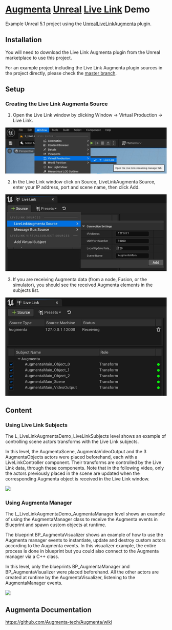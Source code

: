 # [Augmenta](https://www.augmenta-tech.com) [Unreal](https://www.unrealengine.com) [Live Link](https://docs.unrealengine.com/5.1/en-US/live-link-in-unreal-engine/) Demo

Example Unreal 5.1 project using the [UnrealLiveLinkAugmenta](https://github.com/Augmenta-tech/UnrealLiveLinkAugmenta) plugin.

## Installation

You will need to download the Live Link Augmenta plugin from the Unreal marketplace to use this project.

For an example project including the Live Link Augmenta plugin sources in the project directly, please check the [master branch](https://github.com/Augmenta-tech/UnrealLiveLinkAugmenta-Demo).

## Setup

### Creating the Live Link Augmenta Source

1. Open the Live Link window by clicking Window -> Virtual Production -> Live Link.

![](https://github.com/Augmenta-tech/UnrealLiveLinkAugmenta-Demo/blob/master/Resources/Documentation/Images/LiveLinkSourceCreation_1.jpg)

2. In the Live Link window click on Source, LiveLinkAugmenta Source, enter your IP address, port and scene name, then click Add.

![](https://github.com/Augmenta-tech/UnrealLiveLinkAugmenta-Demo/blob/master/Resources/Documentation/Images/LiveLinkSourceCreation_2.jpg)

3. If you are receiving Augmenta data (from a node, Fusion, or the simulator), you should see the received Augmenta elements in the subjects list.

![](https://github.com/Augmenta-tech/UnrealLiveLinkAugmenta-Demo/blob/master/Resources/Documentation/Images/LiveLinkSourceCreation_3.jpg)

## Content

### Using Live Link Subjects

The L_LiveLinkAugmentaDemo_LiveLinkSubjects level shows an example of controlling scene actors transforms with the Live Link subjects.

In this level, the AugmentaScene, AugmentaVideoOutput and the 3 AugmentaObjects actors were placed beforehand, each with a LiveLinkController component. Their transforms are controlled by the Live Link data, through these components. Note that in the following video, only the actors previously placed in the scene are updated when the corresponding Augmenta object is received in the Live Link window.

![](https://github.com/Augmenta-tech/UnrealLiveLinkAugmenta-Demo/blob/master/Resources/Documentation/Images/LiveLinkSubjectsAnimation.gif)

### Using Augmenta Manager

The L_LiveLinkAugmentaDemo_AugmentaManager level shows an example of using the AugmentaManager class to receive the Augmenta events in Blueprint and spawn custom objects at runtime.

The blueprint BP_AugmentaVisualizer shows an example of how to use the Augmenta manager events to instantiate, update and destroy custom actors according to the Augmenta events. In this visualizer example, the entire process is done in blueprint but you could also connect to the Augmenta manager via a C++ class.

In this level, only the blueprints BP_AugmentaManager and BP_AugmentaVisualizer were placed beforehand. All the other actors are created at runtime by the AugmentaVisualizer, listening to the AugmentaManager events.

![](https://github.com/Augmenta-tech/UnrealLiveLinkAugmenta-Demo/blob/master/Resources/Documentation/Images/AugmentaManagerAnimation.gif)

Augmenta Documentation
-------------

https://github.com/Augmenta-tech/Augmenta/wiki
